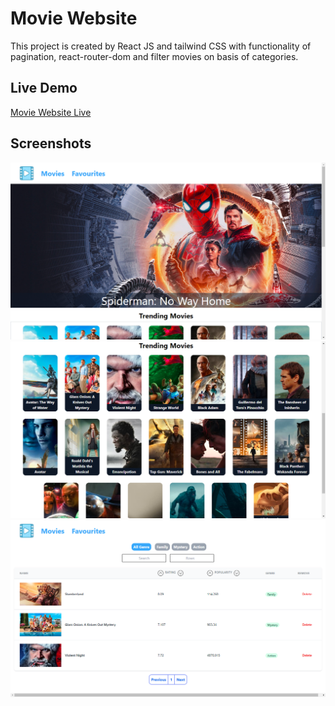 
# Movie Website

This project is created by React JS and tailwind CSS  with functionality of pagination, react-router-dom and filter movies on basis of categories.

## Live Demo

[Movie Website Live](movie-website-iamthakurnikhil.netlify.app)


## Screenshots

![App Screenshot](./src/assests/Screenshot%20(7).png)
![App Screenshot](./src/assests/Screenshot%20(8).png)
![App Screenshot](./src/assests/Screenshot%20(10).png)


<!-- 
## Run Locally

Clone the project

```bash
  git clone https://github.com/iamthakurnikhil/skincare.git
```

Go to the project directory

```bash
  cd skincare
```

Install dependencies

```bash
  npm install
```

Start the server

```bash
  npm run start
``` -->
